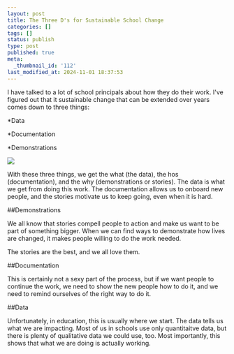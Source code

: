 ```yaml
---
layout: post
title: The Three D's for Sustainable School Change
categories: []
tags: []
status: publish
type: post
published: true
meta:
  _thumbnail_id: '112'
last_modified_at: 2024-11-01 18:37:53
---
```


I have talked to a lot of school principals about how they do their work. I've figured out that it sustainable change that can be extended over years comes down to three things:

*Data


*Documentation


*Demonstrations











































  

    
  
    
![](/squarespace_images/content_v1_4fffa949e4b0b4590d67b4e7_1547003123538-XHPYIWVHEJHPAQYIP2C4_image-asset.png_)
  


  



With these three things, we get the what (the data), the hos (documentation), and the why (demonstrations or stories). The data is what we get from doing this work. The documentation allows us to onboard new people, and the stories motivate us to keep going, even when it is hard.

##Demonstrations


We all know that stories compell people to action and make us want to be part of something bigger. When we can find ways to demonstrate how lives are changed, it makes people willing to do the work needed.

The stories are the best, and we all love them.

##Documentation


This is certainly not a sexy part of the process, but if we want people to continue the work, we need to show the new people how to do it, and we need to remind ourselves of the right way to do it.

##Data


Unfortunately, in education, this is usually where we start. The data tells us what we are impacting. Most of us in schools use only quantitaitve data, but there is plenty of qualitative data we could use, too. Most importantly, this shows that what we are doing is actually working.
